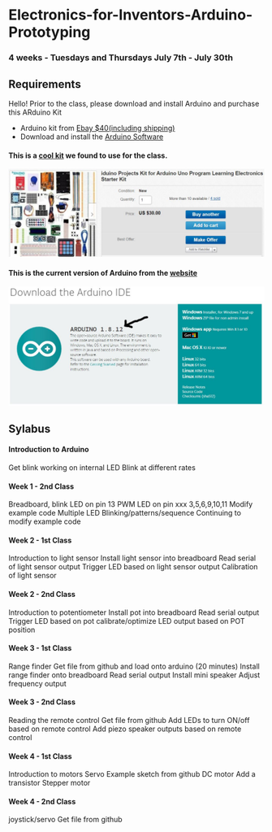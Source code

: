# Electronics-for-Inventors-Arduino-Prototyping

### 4 weeks - Tuesdays and Thursdays July 7th - July 30th

## Requirements
Hello! Prior to the class, please download and install Arduino and purchase this ARduino Kit
- Arduino kit from [Ebay $40(including shipping)](https://www.ebay.com/itm/iduino-Projects-Kit-for-Arduino-Uno-Program-Learning-Electronics-Starter-Kit/333436519412?ssPageName=STRK%3AMEBIDX%3AIT&_trksid=p2060353.m2749.l2649)
- Download and install the [Arduino Software](https://www.arduino.cc/en/Main/Software)

#### This is a [cool kit](https://www.ebay.com/itm/iduino-Projects-Kit-for-Arduino-Uno-Program-Learning-Electronics-Starter-Kit/333436519412?ssPageName=STRK%3AMEBIDX%3AIT&_trksid=p2060353.m2749.l2649) we found to use for the class.
![foo](https://github.com/nktnktnkt/Electronics-for-Inventors-Arduino-Prototyping/blob/master/pics/arduino_kit.JPG)
#### This is the current version of Arduino from the [website](https://www.arduino.cc/en/Main/Software)
![foo](https://github.com/nktnktnkt/Electronics-for-Inventors-Arduino-Prototyping/blob/master/pics/arduino_download2.JPG)


## Sylabus

#### Introduction to Arduino
Get blink working on internal LED
Blink at different rates


#### Week 1 - 2nd Class
Breadboard, blink LED on pin 13
PWM LED on pin xxx 3,5,6,9,10,11
Modify example code
Multiple LED Blinking/patterns/sequence
Continuing to modify example code


#### Week 2 - 1st Class
Introduction to light sensor
Install light sensor into breadboard
Read serial of light sensor output
Trigger LED based on light sensor output
Calibration of light sensor

#### Week 2 - 2nd Class
Introduction to potentiometer
Install pot into breadboard
Read serial output
Trigger LED based on pot
calibrate/optimize LED output based on POT position


#### Week 3 - 1st Class
Range finder
Get file from github and load onto arduino (20 minutes)
Install range finder onto breadboard
Read serial output
Install mini speaker
Adjust frequency output

#### Week 3 - 2nd Class
Reading the remote control
Get file from github
Add LEDs to turn ON/off based on remote control
Add piezo speaker outputs based on remote control

#### Week 4 - 1st Class
Introduction to motors
Servo
Example sketch from github
DC motor
Add a transistor
Stepper motor


#### Week 4 - 2nd Class
joystick/servo
Get file from github
